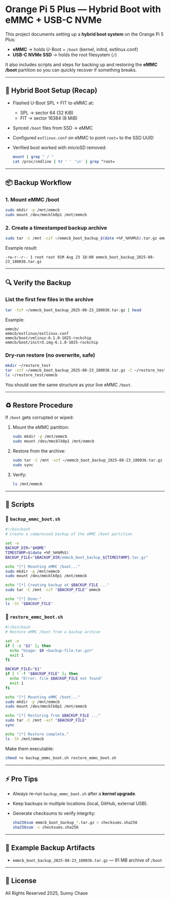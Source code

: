 # Orange Pi 5 Plus — Hybrid Boot with eMMC + USB-C NVMe

This project documents setting up a **hybrid boot system** on the Orange Pi 5 Plus:

- **eMMC** → holds U-Boot + `/boot` (kernel, initrd, extlinux.conf)
- **USB-C NVMe SSD** → holds the root filesystem (`/`)

It also includes scripts and steps for backing up and restoring the **eMMC /boot** partition so you can quickly recover if something breaks.

---

## 🚀 Hybrid Boot Setup (Recap)

- Flashed U-Boot SPL + FIT to eMMC at:
  - SPL → sector 64 (32 KiB)
  - FIT → sector 16384 (8 MiB)
- Synced `/boot` files from SSD → eMMC
- Configured `extlinux.conf` on eMMC to point `root=` to the SSD UUID
- Verified boot worked with microSD removed:

  ```bash
  mount | grep " / "
  cat /proc/cmdline | tr ' ' '\n' | grep ^root=
   ```

---

## 📦 Backup Workflow

### 1. Mount eMMC /boot

```bash
sudo mkdir -p /mnt/emmcb
sudo mount /dev/mmcblk0p1 /mnt/emmcb
```

### 2. Create a timestamped backup archive

```bash
sudo tar -C /mnt -czf ~/emmcb_boot_backup_$(date +%F_%H%M%S).tar.gz emmcb
```

Example result:

```
-rw-r--r-- 1 root root 91M Aug 23 18:00 emmcb_boot_backup_2025-08-23_180036.tar.gz
```

---

## 🔍 Verify the Backup

### List the first few files in the archive

```bash
tar -tzf ~/emmcb_boot_backup_2025-08-23_180036.tar.gz | head
```

Example:

```
emmcb/
emmcb/extlinux/extlinux.conf
emmcb/boot/vmlinuz-6.1.0-1025-rockchip
emmcb/boot/initrd.img-6.1.0-1025-rockchip
```

### Dry-run restore (no overwrite, safe)

```bash
mkdir ~/restore_test
tar -xzf ~/emmcb_boot_backup_2025-08-23_180036.tar.gz -C ~/restore_test
ls ~/restore_test/emmcb
```

You should see the same structure as your live eMMC `/boot`.

---

## ♻️ Restore Procedure

If `/boot` gets corrupted or wiped:

1. Mount the eMMC partition:

   ```bash
   sudo mkdir -p /mnt/emmcb
   sudo mount /dev/mmcblk0p1 /mnt/emmcb
   ```

2. Restore from the archive:

   ```bash
   sudo tar -C /mnt -xzf ~/emmcb_boot_backup_2025-08-23_180036.tar.gz
   sudo sync
   ```

3. Verify:

   ```bash
   ls /mnt/emmcb
   ```

---

## 📜 Scripts

### 🔹 `backup_emmc_boot.sh`

```bash
#!/bin/bash
# Create a compressed backup of the eMMC /boot partition

set -e
BACKUP_DIR="$HOME"
TIMESTAMP=$(date +%F_%H%M%S)
BACKUP_FILE="$BACKUP_DIR/emmcb_boot_backup_${TIMESTAMP}.tar.gz"

echo "[*] Mounting eMMC /boot..."
sudo mkdir -p /mnt/emmcb
sudo mount /dev/mmcblk0p1 /mnt/emmcb

echo "[*] Creating backup at $BACKUP_FILE ..."
sudo tar -C /mnt -czf "$BACKUP_FILE" emmcb

echo "[*] Done:"
ls -lh "$BACKUP_FILE"
```

### 🔹 `restore_emmc_boot.sh`

```bash
#!/bin/bash
# Restore eMMC /boot from a backup archive

set -e
if [ -z "$1" ]; then
  echo "Usage: $0 <backup-file.tar.gz>"
  exit 1
fi

BACKUP_FILE="$1"
if [ ! -f "$BACKUP_FILE" ]; then
  echo "Error: file $BACKUP_FILE not found"
  exit 1
fi

echo "[*] Mounting eMMC /boot..."
sudo mkdir -p /mnt/emmcb
sudo mount /dev/mmcblk0p1 /mnt/emmcb

echo "[*] Restoring from $BACKUP_FILE ..."
sudo tar -C /mnt -xzf "$BACKUP_FILE"
sync

echo "[*] Restore complete."
ls -lh /mnt/emmcb
```

Make them executable:

```bash
chmod +x backup_emmc_boot.sh restore_emmc_boot.sh
```

---

## ⚡ Pro Tips

* Always re-run `backup_emmc_boot.sh` after a **kernel upgrade**.
* Keep backups in multiple locations (local, GitHub, external USB).
* Generate checksums to verify integrity:

  ```bash
  sha256sum emmcb_boot_backup_*.tar.gz > checksums.sha256
  sha256sum -c checksums.sha256
  ```

---

## 📂 Example Backup Artifacts

* `emmcb_boot_backup_2025-08-23_180036.tar.gz` — 91 MB archive of `/boot`

---

## 📜 License

All Rights Reserved 2025, Sunny Chase
